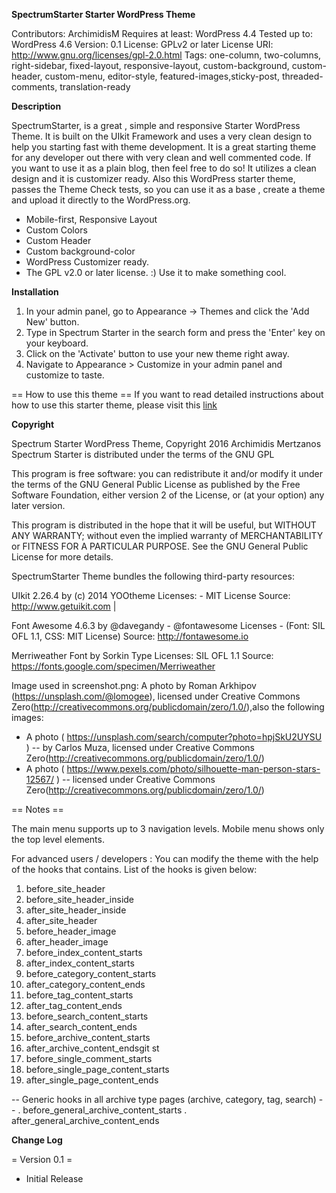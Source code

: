 **SpectrumStarter Starter WordPress Theme**

Contributors: ArchimidisM
Requires at least: WordPress 4.4
Tested up to: WordPress 4.6
Version: 0.1
License: GPLv2 or later
License URI: http://www.gnu.org/licenses/gpl-2.0.html
Tags: one-column, two-columns, right-sidebar, fixed-layout, responsive-layout, custom-background, custom-header, custom-menu, editor-style, featured-images,sticky-post, threaded-comments, translation-ready

**Description**
 
SpectrumStarter, is a great , simple and responsive Starter WordPress Theme. It is built on the UIkit Framework and uses a very clean design to help you starting fast with theme development. It is a great starting theme for any developer out there with very clean and well commented code. If you want to use it as a plain blog, then feel free to do so! It utilizes a clean design and it is customizer ready. Also this WordPress starter theme, passes the Theme Check tests, so you can use it as a base , create a theme and upload it directly to the WordPress.org.

* Mobile-first, Responsive Layout
* Custom Colors
* Custom Header
* Custom background-color
* WordPress Customizer ready.
* The GPL v2.0 or later license. :) Use it to make something cool.

**Installation**

1. In your admin panel, go to Appearance -> Themes and click the 'Add New' button.
2. Type in Spectrum Starter in the search form and press the 'Enter' key on your keyboard.
3. Click on the 'Activate' button to use your new theme right away.
4. Navigate to Appearance > Customize in your admin panel and customize to taste.

== How to use this theme ==
 If you want to read detailed instructions about how to use this starter theme, please visit this [link](http://spectrumthemes.com/spectrum-starter/how-to-use-the-spectrumstarter-wordpress-theme/)

**Copyright** 

Spectrum Starter WordPress Theme, Copyright 2016 Archimidis Mertzanos
Spectrum Starter is distributed under the terms of the GNU GPL

This program is free software: you can redistribute it and/or modify
it under the terms of the GNU General Public License as published by
the Free Software Foundation, either version 2 of the License, or
(at your option) any later version.

This program is distributed in the hope that it will be useful,
but WITHOUT ANY WARRANTY; without even the implied warranty of
MERCHANTABILITY or FITNESS FOR A PARTICULAR PURPOSE. See the
GNU General Public License for more details.

SpectrumStarter Theme bundles the following third-party resources:

UIkit 2.26.4 by (c) 2014 YOOtheme
Licenses: - MIT License
Source: http://www.getuikit.com |

Font Awesome 4.6.3 by @davegandy - @fontawesome
Licenses - (Font: SIL OFL 1.1, CSS: MIT License)
Source:  http://fontawesome.io

Merriweather Font by Sorkin Type
Licenses: SIL OFL 1.1
Source: https://fonts.google.com/specimen/Merriweather

Image used in screenshot.png: A photo by Roman Arkhipov (https://unsplash.com/@lomogee), licensed under Creative Commons Zero(http://creativecommons.org/publicdomain/zero/1.0/),also the following images:

- A photo ( https://unsplash.com/search/computer?photo=hpjSkU2UYSU ) -- by Carlos Muza, licensed under Creative Commons Zero(http://creativecommons.org/publicdomain/zero/1.0/)
- A photo ( https://www.pexels.com/photo/silhouette-man-person-stars-12567/ ) -- licensed under Creative Commons Zero(http://creativecommons.org/publicdomain/zero/1.0/)

== Notes ==

The main menu supports up to 3 navigation levels.
Mobile menu shows only the top level elements.

For advanced users / developers :
You can modify the theme with the help of the hooks that contains. List of the hooks is given below:

1. before_site_header
2. before_site_header_inside
3. after_site_header_inside
4. after_site_header
5. before_header_image
6. after_header_image
7. before_index_content_starts
8. after_index_content_starts
9. before_category_content_starts
10. after_category_content_ends
11. before_tag_content_starts
12. after_tag_content_ends
13. before_search_content_starts
14. after_search_content_ends
15. before_archive_content_starts
16. after_archive_content_endsgit st
17. before_single_comment_starts
18. before_single_page_content_starts
19. after_single_page_content_ends

-- Generic hooks in all archive type pages (archive, category, tag, search) --
. before_general_archive_content_starts
. after_general_archive_content_ends

**Change Log**

= Version 0.1 =
- Initial Release
